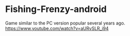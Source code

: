 # Fishing-Frenzy-android
Game similar to the PC version popular several years ago.
https://www.youtube.com/watch?v=aURvSLR_i94
